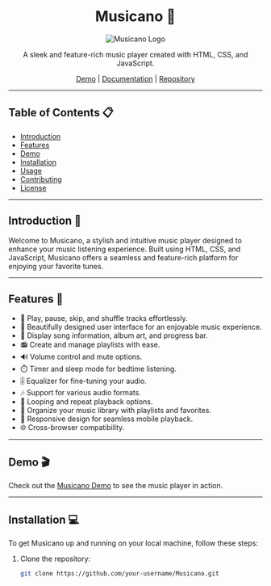 <h1 align="center">Musicano 🎵</h1>

<p align="center">
  <img src="your-musicano-logo.png" alt="Musicano Logo">
</p>

<p align="center">
  A sleek and feature-rich music player created with HTML, CSS, and JavaScript.
</p>

<p align="center">
  <a href="https://your-musicano-demo-link.com">Demo</a> |
  <a href="https://your-musicano-documentation-link.com">Documentation</a> |
  <a href="https://github.com/your-username/Musicano">Repository</a>
</p>

---

## Table of Contents 📋

- [Introduction](#introduction)
- [Features](#features)
- [Demo](#demo)
- [Installation](#installation)
- [Usage](#usage)
- [Contributing](#contributing)
- [License](#license)

---

## Introduction 🚀

Welcome to Musicano, a stylish and intuitive music player designed to enhance your music listening experience. Built using HTML, CSS, and JavaScript, Musicano offers a seamless and feature-rich platform for enjoying your favorite tunes.

---

## Features 🎉

- 🎵 Play, pause, skip, and shuffle tracks effortlessly.
- 🎨 Beautifully designed user interface for an enjoyable music experience.
- 📃 Display song information, album art, and progress bar.
- 📻 Create and manage playlists with ease.
- 🔊 Volume control and mute options.
- ⏱️ Timer and sleep mode for bedtime listening.
- 🎚️ Equalizer for fine-tuning your audio.
- 🎶 Support for various audio formats.
- 🔄 Looping and repeat playback options.
- 📁 Organize your music library with playlists and favorites.
- 📱 Responsive design for seamless mobile playback.
- 🌐 Cross-browser compatibility.

---

## Demo 🎬

Check out the [Musicano Demo](https://your-musicano-demo-link.com) to see the music player in action.

---

## Installation 💻

To get Musicano up and running on your local machine, follow these steps:

1. Clone the repository:

   ```bash
   git clone https://github.com/your-username/Musicano.git

